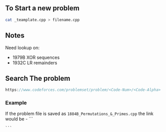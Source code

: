 ## To Start a new problem
```bash
cat _teamplate.cpp > filename.cpp
```

## Notes
Need lookup on:
- 1979B XOR sequences
- 1932C LR remainders

## Search The problem
```js
https://www.codeforces.com/problemset/problem/<Code-Num>/<Code-Alpha>
```

### Example
If the problem file is saved as `1884B_Permutations_&_Primes.cpp` the link would be -
    ```
    
    ```
